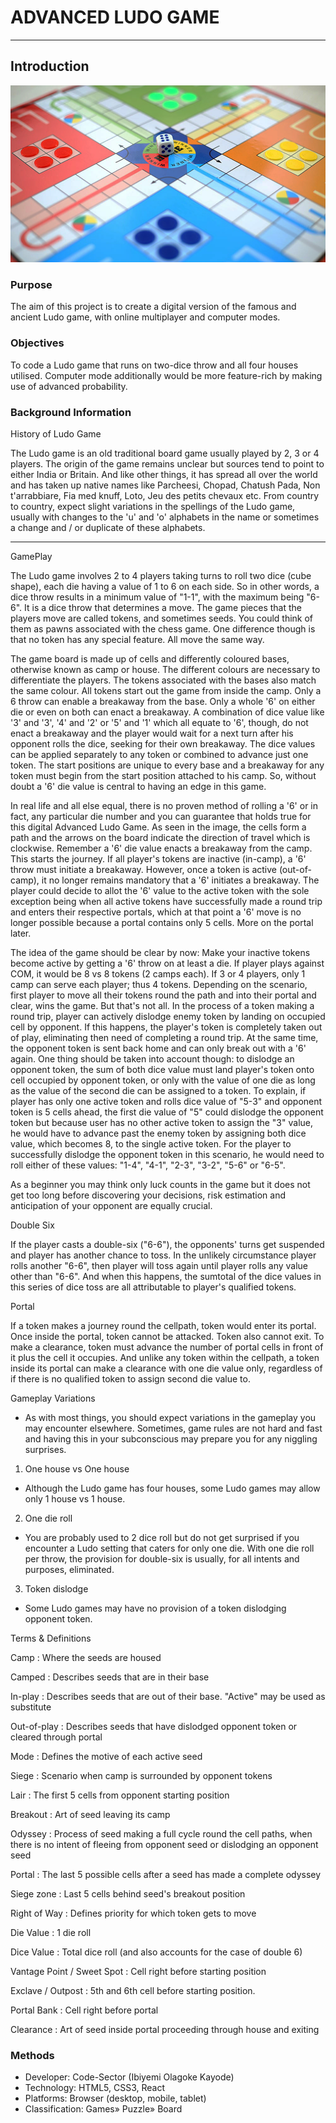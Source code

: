 # ADVANCED LUDO GAME

***

## Introduction

<img src="/public/images/ludo-cover.jpg">

### Purpose

The aim of this project is to create a digital version of the famous and ancient Ludo game, with online multiplayer and computer modes.


### Objectives

To code a Ludo game that runs on two-dice throw and all four houses utilised. Computer mode additionally would be more feature-rich by making use of advanced probability.

### Background Information

History of Ludo Game

The Ludo game is an old traditional board game usually played by 2, 3 or 4 players. The origin of the game remains unclear but sources tend to point to either India or Britain. And like other things, it has spread all over the world and has taken up native names like Parcheesi, Chopad, Chatush Pada, Non t'arrabbiare, Fia med knuff, Loto, Jeu des petits chevaux etc. From country to country, expect slight variations in the spellings of the Ludo game, usually with changes to the 'u' and 'o' alphabets in the name or sometimes a change and / or duplicate of these alphabets.

***

GamePlay

The Ludo game involves 2 to 4 players taking turns to roll two dice (cube shape), each die having a value of 1 to 6 on each side. So in other words, a dice throw results in a minimum value of "1-1", with the maximum being "6-6". It is a dice throw that determines a move. The game pieces that the players move are called tokens, and sometimes seeds. You could think of them as pawns associated with the chess game. One difference though is that no token has any special feature. All move the same way. 

The game board is made up of cells and differently coloured bases, otherwise known as camp or house. The different colours are necessary to differentiate the players. The tokens associated with the bases also match the same colour. All tokens start out the game from inside the camp. Only a 6 throw can enable a breakaway from the base. Only a whole '6' on either die or even on both can enact a breakaway. A combination of dice value like '3' and '3', '4' and '2' or '5' and '1' which all equate to '6', though, do not enact a breakaway and the player would wait for a next turn after his opponent rolls the dice, seeking for their own breakaway. The dice values can be applied separately to any token or combined to advance just one token. The start positions are unique to every base and a breakaway for any token must begin from the start position attached to his camp. So, without doubt a '6' die value is central to having an edge in this game. 

In real life and all else equal, there is no proven method of rolling a '6' or in fact, any particular die number and you can guarantee that holds true for this digital Advanced Ludo Game. As seen in the image, the cells form a path and the arrows on the board indicate the direction of travel which is clockwise. Remember a '6' die value enacts a breakaway from the camp. This starts the journey. If all player's tokens are inactive (in-camp), a '6' throw must initiate a breakaway. However, once a token is active (out-of-camp), it no longer remains mandatory that a '6' initiates a breakaway. The player could decide to allot the '6' value to the active token with the sole exception being when all active tokens have successfully made a round trip and enters their respective portals, which at that point a '6' move is no longer possible because a portal contains only 5 cells. More on the portal later.

The idea of the game should be clear by now: Make your inactive tokens become active by getting a '6' throw on at least a die. If player plays against COM, it would be 8 vs 8 tokens (2 camps each). If 3 or 4 players, only 1 camp can serve each player; thus 4 tokens. Depending on the scenario, first player to move all their tokens round the path and into their portal and clear, wins the game. But that's not all. In the process of a token making a round trip, player can actively dislodge enemy token by landing on occupied cell by opponent. If this happens, the player's token is completely taken out of play, eliminating then need of completing a round trip. At the same time, the opponent token is sent back home and can only break out with a '6' again. One thing should be taken into account though: to dislodge an opponent token, the sum of both dice value must land player's token onto cell occupied by opponent token, or only with the value of one die as long as the value of the second die can be assigned to a token. To explain, if player has only one active token and rolls dice value of "5-3" and opponent token is 5 cells ahead, the first die value of "5" could dislodge the opponent token but because user has no other active token to assign the "3" value, he would have to advance past the enemy token by assigning both dice value, which becomes 8, to the single active token. For the player to successfully dislodge the opponent token in this scenario, he would need to roll either of these values: "1-4", "4-1", "2-3", "3-2", "5-6" or "6-5".

As a beginner you may think only luck counts in the game but it does not get too long before discovering your decisions, risk estimation and anticipation of your opponent are equally crucial.

Double Six

If the player casts a double-six ("6-6"), the opponents' turns get suspended and player has another chance to toss. In the unlikely circumstance player rolls another "6-6", then player will toss again until player rolls any value other than "6-6". And when this happens, the sumtotal of the dice values in this series of dice toss are all attributable to player's qualified tokens.

Portal

If a token makes a journey round the cellpath, token would enter its portal. Once inside the portal, token cannot be attacked. Token also cannot exit. To make a clearance, token must advance the number of portal cells in front of it plus the cell it occupies. And unlike any token within the cellpath, a token inside its portal can make a clearance with one die value only, regardless of if there is no qualified token to assign second die value to.

Gameplay Variations

- As with most things, you should expect variations in the gameplay you may encounter elsewhere. Sometimes, game rules are not hard and fast and having this in your subconscious may prepare you for any niggling surprises.

1. One house vs One house

- Although the Ludo game has four houses, some Ludo games may allow only 1 house vs 1 house.

2. One die roll

- You are probably used to 2 dice roll but do not get surprised if you encounter a Ludo setting that caters for only one die. With one die roll per throw, the provision for double-six is usually, for all intents and purposes, eliminated.

3. Token dislodge

- Some Ludo games may have no provision of a token dislodging opponent token.

Terms & Definitions

Camp
: Where the seeds are housed

Camped
: Describes seeds that are in their base

In-play
: Describes seeds that are out of their base. "Active" may be used as substitute

Out-of-play
: Describes seeds that have dislodged opponent token or cleared through portal

Mode
: Defines the motive of each active seed

Siege
: Scenario when camp is surrounded by opponent tokens

Lair
: The first 5 cells from opponent starting position

Breakout
: Art of seed leaving its camp

Odyssey
: Process of seed making a full cycle round the cell paths, when there is no intent of fleeing from opponent seed or dislodging an opponent seed

Portal
: The last 5 possible cells after a seed has made a complete odyssey

Siege zone
: Last 5 cells behind seed's breakout position

Right of Way
: Defines priority for which token gets to move

Die Value
: 1 die roll

Dice Value
: Total dice roll (and also accounts for the case of double 6)

Vantage Point / Sweet Spot
: Cell right before starting position

Exclave / Outpost
: 5th and 6th cell before starting position.

Portal Bank
: Cell right before portal

Clearance
: Art of seed inside portal proceeding through house and exiting






### Methods

- Developer: Code-Sector (Ibiyemi Olagoke Kayode)
- Technology: HTML5, CSS3, React
- Platforms: Browser (desktop, mobile, tablet) 
- Classification: Games» Puzzle» Board
